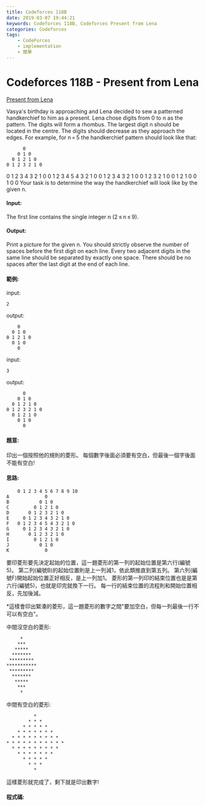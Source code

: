 ```yaml
---
title: Codeforces 118B
date: 2019-03-07 19:44:21
keywords: Codeforces 118B, Codeforces Present from Lena
categories: Codeforces
tags:
    - CodeForces
    - implementation
    - 簡單
---
```

# Codeforces 118B - Present from Lena
[Present from Lena](https://codeforces.com/problemset/problem/118/B)

Vasya's birthday is approaching and Lena decided to sew a patterned handkerchief to him as a present. Lena chose digits from 0 to n as the pattern. The digits will form a rhombus. The largest digit n should be located in the centre. The digits should decrease as they approach the edges. For example, for n = 5 the handkerchief pattern should look like that:
<!-- more -->

          0
        0 1 0
      0 1 2 1 0
    0 1 2 3 2 1 0
  0 1 2 3 4 3 2 1 0
0 1 2 3 4 5 4 3 2 1 0
  0 1 2 3 4 3 2 1 0
    0 1 2 3 2 1 0
      0 1 2 1 0
        0 1 0
          0
Your task is to determine the way the handkerchief will look like by the given n.

#### Input:
The first line contains the single integer n (2 ≤ n ≤ 9).

#### Output:
Print a picture for the given n. You should strictly observe the number of spaces before the first digit on each line. Every two adjacent digits in the same line should be separated by exactly one space. There should be no spaces after the last digit at the end of each line.

#### 範例:
input:
```
2
```
output:
```
    0
  0 1 0
0 1 2 1 0
  0 1 0
    0
```
input:
```
3
```
output:
```
      0
    0 1 0
  0 1 2 1 0
0 1 2 3 2 1 0
  0 1 2 1 0
    0 1 0
      0
```

#### 題意:
印出一個按照他的規則的菱形。
每個數字後面必須要有空白，但最後一個字後面不能有空白!

#### 思路:
```
    0 1 2 3 4 5 6 7 8 9 10  
A             0
B           0 1 0
C         0 1 2 1 0
D       0 1 2 3 2 1 0
E     0 1 2 3 4 3 2 1 0
F   0 1 2 3 4 5 4 3 2 1 0
G     0 1 2 3 4 3 2 1 0
H       0 1 2 3 2 1 0
I         0 1 2 1 0
J           0 1 0
K             0
```

要印菱形要先決定起始的位置，這一題菱形的第一列的起始位置是第六行(編號5)。
第二列(編號B)的起始位置則是上一列減1，依此類推直到第五列。
第六列(編號F)開始起始位置正好相反，是上一列加1。
菱形的第一列印的結束位置也是是第六行(編號5)，也就是印完就換下一行。
每一行的結束位置的流程則和開始位置相反，先加後減。
	 
*這樣會印出緊湊的菱形，這一題菱形的數字之間"要加空白，但每一列最後一行不可以有空白"。

中間沒空白的菱形:
```
     *
    ***
   *****
  *******
 *********
***********
 *********
  *******
   *****
    ***
     *
```
中間有空白的菱形:
```
          *
        * * *
      * * * * *
    * * * * * * *
  * * * * * * * * *
* * * * * * * * * * *
  * * * * * * * * *
    * * * * * * *
      * * * * *
        * * *
          *
```
這樣菱形就完成了，剩下就是印出數字!

#### 程式碼:
<script src="https://gist.github.com/Daviswww/9465b85756422ea5cf249d925c518520.js"></script>

